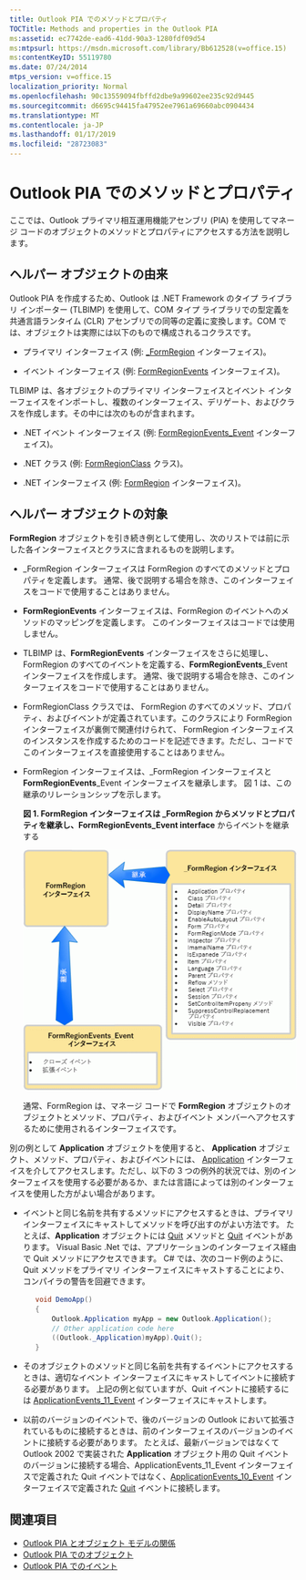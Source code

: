```yaml
---
title: Outlook PIA でのメソッドとプロパティ
TOCTitle: Methods and properties in the Outlook PIA
ms:assetid: ec7742de-ead6-41dd-90a3-1280fdf09d54
ms:mtpsurl: https://msdn.microsoft.com/library/Bb612528(v=office.15)
ms:contentKeyID: 55119780
ms.date: 07/24/2014
mtps_version: v=office.15
localization_priority: Normal
ms.openlocfilehash: 90c13559094fbffd2dbe9a99602ee235c92d9445
ms.sourcegitcommit: d6695c94415fa47952ee7961a69660abc0904434
ms.translationtype: MT
ms.contentlocale: ja-JP
ms.lasthandoff: 01/17/2019
ms.locfileid: "28723083"
---
```

# <a name="methods-and-properties-in-the-outlook-pia"></a>Outlook PIA でのメソッドとプロパティ

ここでは、Outlook プライマリ相互運用機能アセンブリ (PIA) を使用してマネージ コードのオブジェクトのメソッドとプロパティにアクセスする方法を説明します。

## <a name="where-helper-objects-come-from"></a>ヘルパー オブジェクトの由来

Outlook PIA を作成するため、Outlook は .NET Framework のタイプ ライブラリ インポーター (TLBIMP) を使用して、COM タイプ ライブラリでの型定義を共通言語ランタイム (CLR) アセンブリでの同等の定義に変換します。COM では、オブジェクトは実際には以下のもので構成されるコクラスです。

- プライマリ インターフェイス (例: [\_FormRegion](https://msdn.microsoft.com/library/bb645761\(v=office.15\)) インターフェイス)。

- イベント インターフェイス (例: [FormRegionEvents](https://msdn.microsoft.com/library/bb611940\(v=office.15\)) インターフェイス)。

TLBIMP は、各オブジェクトのプライマリ インターフェイスとイベント インターフェイスをインポートし、複数のインターフェイス、デリゲート、およびクラスを作成します。その中には次のものが含まれます。

- .NET イベント インターフェイス (例: [FormRegionEvents\_Event](https://msdn.microsoft.com/library/bb647619\(v=office.15\)) インターフェイス)。

- .NET クラス (例: [FormRegionClass](https://msdn.microsoft.com/library/bb624204\(v=office.15\)) クラス)。

- .NET インターフェイス (例: [FormRegion](https://msdn.microsoft.com/library/bb652633\(v=office.15\)) インターフェイス)。

## <a name="what-the-helper-objects-are-for"></a>ヘルパー オブジェクトの対象

**FormRegion** オブジェクトを引き続き例として使用し、次のリストでは前に示した各インターフェイスとクラスに含まれるものを説明します。

- \_FormRegion インターフェイスは FormRegion のすべてのメソッドとプロパティを定義します。 通常、後で説明する場合を除き、このインターフェイスをコードで使用することはありません。

- **FormRegionEvents** インターフェイスは、FormRegion のイベントへのメソッドのマッピングを定義します。 このインターフェイスはコードでは使用しません。

- TLBIMP は、**FormRegionEvents** インターフェイスをさらに処理し、FormRegion のすべてのイベントを定義する、**FormRegionEvents**\_Event インターフェイスを作成します。 通常、後で説明する場合を除き、このインターフェイスをコードで使用することはありません。

- FormRegionClass クラスでは、 FormRegion のすべてのメソッド、プロパティ、およびイベントが定義されています。このクラスにより FormRegion インターフェイスが裏側で関連付けられて、 FormRegion インターフェイスのインスタンスを作成するためのコードを記述できます。ただし、コードでこのインターフェイスを直接使用することはありません。

- FormRegion インターフェイスは、\_FormRegion インターフェイスと **FormRegionEvents**\_Event インターフェイスを継承します。 図 1 は、この継承のリレーションシップを示します。
    
  **図 1. FormRegion インターフェイスは \_FormRegion からメソッドとプロパティを継承し、FormRegionEvents\_Event interface** からイベントを継承する

  ![FormRegion インターフェイスは _FormRegion インターフェイスからメソッドとプロパティを継承し、FormRegionEvents_Event インターフェイスからイベントを継承する](media/pia-form-region-interface.gif)
    
  通常、FormRegion は、マネージ コードで **FormRegion** オブジェクトのオブジェクトとメソッド、プロパティ、およびイベント メンバーへアクセスするために使用されるインターフェイスです。

別の例として **Application** オブジェクトを使用すると、 **Application** オブジェクト、メソッド、プロパティ、およびイベントには、 [Application](https://msdn.microsoft.com/library/bb646615\(v=office.15\)) インターフェイスを介してアクセスします。ただし、以下の 3 つの例外的状況では、別のインターフェイスを使用する必要があるか、または言語によっては別のインターフェイスを使用した方がよい場合があります。

- イベントと同じ名前を共有するメソッドにアクセスするときは、プライマリ インターフェイスにキャストしてメソッドを呼び出すのがよい方法です。 たとえば、**Application** オブジェクトには [Quit](https://msdn.microsoft.com/library/bb646614\(v=office.15\)) メソッドと [Quit](https://msdn.microsoft.com/library/bb622595\(v=office.15\)) イベントがあります。 Visual Basic .Net では、アプリケーションのインターフェイス経由で Quit メソッドにアクセスできます。 C\# では、次のコード例のように、Quit メソッドをプライマリ インターフェイスにキャストすることにより、コンパイラの警告を回避できます。
    
   ```csharp
      void DemoApp()
      {
          Outlook.Application myApp = new Outlook.Application();
          // Other application code here
          ((Outlook._Application)myApp).Quit();
      }
   ```

- そのオブジェクトのメソッドと同じ名前を共有するイベントにアクセスするときは、適切なイベント インターフェイスにキャストしてイベントに接続する必要があります。 上記の例と似ていますが、Quit イベントに接続するには [ApplicationEvents\_11\_Event](https://msdn.microsoft.com/library/bb622725\(v=office.15\)) インターフェイスにキャストします。

- 以前のバージョンのイベントで、後のバージョンの Outlook において拡張されているものに接続するときは、前のインターフェイスのバージョンのイベントに接続する必要があります。 たとえば、最新バージョンではなくて Outlook 2002 で実装された **Application** オブジェクト用の Quit イベントのバージョンに接続する場合、ApplicationEvents\_11\_Event インターフェイスで定義された Quit イベントではなく、[ApplicationEvents\_10\_Event](https://msdn.microsoft.com/library/bb610098\(v=office.15\)) インターフェイスで定義された [Quit](https://msdn.microsoft.com/library/bb609660\(v=office.15\)) イベントに接続します。

## <a name="see-also"></a>関連項目

- [Outlook PIA とオブジェクト モデルの関係](relating-the-outlook-pia-with-the-object-model.md)
- [Outlook PIA でのオブジェクト](objects-in-the-outlook-pia.md)
- [Outlook PIA でのイベント](events-in-the-outlook-pia.md)

